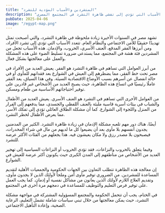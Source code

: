 ```yaml
---
title: "المتشردين والأسباب المؤدية للتشرد"
description: "دراسة الأسباب التي تؤدي إلى تفشي ظاهرة التشرد في المجتمع المصري"
pubDate: 2025-04-06
image: "/egypt-map.png"
---
```


تشهد مصر في السنوات الأخيرة زيادة ملحوظة في ظاهرة التشرد، والتي أصبحت تمثل تهديدًا حقيقيًا للأمن الاجتماعي والنظام العام. تتعدد الأسباب التي تؤدي إلى تشرد الأفراد، ومن أبرزها الفقر المدقع، العنف الأسري، الحروب، والإدمان. هذه الأسباب تجعل من المشردين فئة هشة في المجتمع، مما يستدعي ضرورة تسليط الضوء على هذه المشكلة والعمل على معالجتها بشكل فعال.

من أبرز العوامل التي تساهم في ظاهرة التشرد هو الفقر. يعيش العديد من الأفراد في مصر تحت خط الفقر، مما يضطرهم إلى العيش في الشوارع بعد فقدانهم للمأوى أو في حالة انفصال عن أسرهم بسبب الأوضاع الاقتصادية السيئة. وفي هذا السياق، يعد الفقر عاملًا رئيسيًا في اتساع هذه الظاهرة، حيث يصبح العديد من الأشخاص غير قادرين على توفير احتياجاتهم الأساسية من طعام ومسكن.

من العوامل الأخرى التي تساهم في التشرد هو العنف الأسري. يعيش العديد من الأطفال والشباب في بيئات أسرية قاسية مليئة بالعنف اللفظي والجسدي، مما يدفعهم إلى الفرار من المنزل واللجوء إلى الشوارع. كما أن مشكلة الطلاق العائلي تؤدي إلى تفكك الأسر، مما يعرض الأطفال لخطر التشرد.

أيضًا، هناك دور مهم تلعبه مشكلة الإدمان في زيادة ظاهرة التشرد. الكثير من المدمنين يجدون أنفسهم بلا مأوى بعد أن يضيعوا كل ما لديهم من مال في شراء المخدرات، فيصبحون بلا مصدر رزق ولا مكان يعيشون فيه. هذا يجعلهم من الفئات الأكثر عرضة للتشرد.

وفيما يتعلق بالحروب والنزاعات، فقد تؤدي الحروب أو النزاعات السياسية إلى تهجير العديد من الأشخاص من مناطقهم إلى المدن الكبرى حيث يكونون أكثر عرضة للعيش في الشوارع.

إن معالجة هذه الظاهرة تتطلب التعاون بين الجهات الحكومية والجمعيات الأهلية لتقديم المساعدة للمشردين. من الضروري توفير مأوى آمن وملجأ لأولئك الذين لا يجدون مأوى، وتقديم العلاج اللازم لأولئك الذين يعانون من مشاكل نفسية أو إدمان. كما يجب العمل على توفير فرص التعليم والتوظيف للمساعدة في دمجهم مرة أخرى في المجتمع.

في الختام، يجب أن تتحمل الحكومة والمجتمع المسؤولية المشتركة في مواجهة مشكلة التشرد، حيث يمكن معالجتها من خلال تبني سياسات شاملة تشمل التعليم، الرعاية الصحية، وإعادة التأهيل الاجتماعي.
